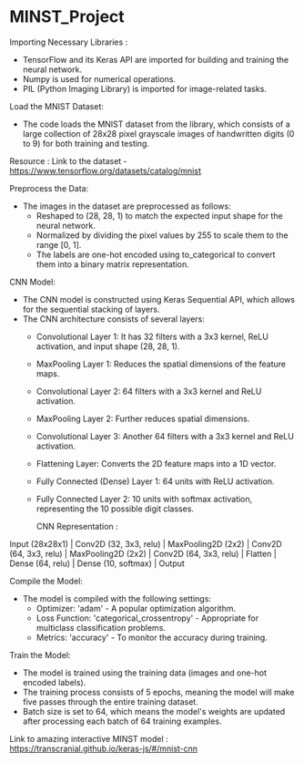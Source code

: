 # MINST_Project

Importing Necessary Libraries :
- TensorFlow and its Keras API are imported for building and training the neural network.
- Numpy is used for numerical operations.
- PIL (Python Imaging Library) is imported for image-related tasks.


Load the MNIST Dataset:
- The code loads the MNIST dataset from the library, which consists of a large collection of 28x28 pixel grayscale images of handwritten digits (0 to 9) for both training and testing.

Resource : Link to the dataset - https://www.tensorflow.org/datasets/catalog/mnist

Preprocess the Data:
* The images in the dataset are preprocessed as follows:
  - Reshaped to (28, 28, 1) to match the expected input shape for the neural network.
  - Normalized by dividing the pixel values by 255 to scale them to the range [0, 1].
  - The labels are one-hot encoded using to_categorical to convert them into a binary matrix representation.
 
CNN Model:
* The CNN model is constructed using Keras Sequential API, which allows for the sequential stacking of layers.
* The CNN architecture consists of several layers:
    - Convolutional Layer 1: It has 32 filters with a 3x3 kernel, ReLU activation, and input shape (28, 28, 1).
    - MaxPooling Layer 1: Reduces the spatial dimensions of the feature maps.
    - Convolutional Layer 2: 64 filters with a 3x3 kernel and ReLU activation.
    - MaxPooling Layer 2: Further reduces spatial dimensions.
    - Convolutional Layer 3: Another 64 filters with a 3x3 kernel and ReLU activation.
    - Flattening Layer: Converts the 2D feature maps into a 1D vector.
    - Fully Connected (Dense) Layer 1: 64 units with ReLU activation.
    - Fully Connected Layer 2: 10 units with softmax activation, representing the 10 possible digit classes.

      CNN Representation :
      
Input (28x28x1)
|
Conv2D (32, 3x3, relu)
|
MaxPooling2D (2x2)
|
Conv2D (64, 3x3, relu)
|
MaxPooling2D (2x2)
|
Conv2D (64, 3x3, relu)
|
Flatten
|
Dense (64, relu)
|
Dense (10, softmax)
|
Output

Compile the Model:
* The model is compiled with the following settings:
    - Optimizer: 'adam' - A popular optimization algorithm.
    - Loss Function: 'categorical_crossentropy' - Appropriate for multiclass classification problems.
    - Metrics: 'accuracy' - To monitor the accuracy during training.

Train the Model:
- The model is trained using the training data (images and one-hot encoded labels).
- The training process consists of 5 epochs, meaning the model will make five passes through the entire training dataset.
- Batch size is set to 64, which means the model's weights are updated after processing each batch of 64 training examples.




Link to amazing interactive MINST model : https://transcranial.github.io/keras-js/#/mnist-cnn


  
